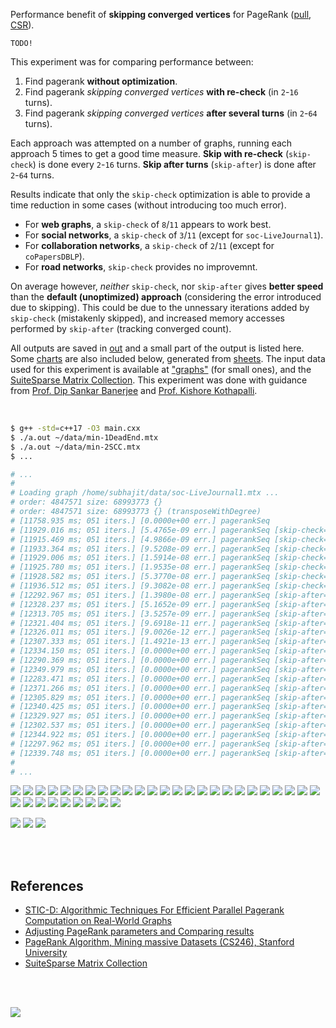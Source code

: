 Performance benefit of **skipping converged vertices** for PageRank ([pull], [CSR]).

`TODO!`

This experiment was for comparing performance between:
1. Find pagerank **without optimization**.
2. Find pagerank *skipping converged vertices* **with re-check** (in `2`-`16` turns).
3. Find pagerank *skipping converged vertices* **after several turns** (in `2`-`64` turns).

Each approach was attempted on a number of graphs, running each approach 5
times to get a good time measure. **Skip with re-check** (`skip-check`) is
done every `2`-`16` turns. **Skip after turns** (`skip-after`) is done after
`2`-`64` turns.

Results indicate that only the `skip-check` optimization is able to provide
a time reduction in some cases (without introducing too much error).
- For **web graphs**, a `skip-check` of `8`/`11` appears to work best.
- For **social networks**, a `skip-check` of `3`/`11` (except for `soc-LiveJournal1`).
- For **collaboration networks**, a `skip-check` of `2`/`11` (except for `coPapersDBLP`).
- For **road networks**, `skip-check` provides no improvemnt.

On average however, *neither* `skip-check`, nor `skip-after` gives
**better speed** than the **default (unoptimized) approach** (considering
the error introduced due to skipping). This could be due to the unnessary
iterations added by `skip-check` (mistakenly skipped), and increased memory
accesses performed by `skip-after` (tracking converged count).

All outputs are saved in [out](out/) and a small part of the output is listed
here. Some [charts] are also included below, generated from [sheets]. The input
data used for this experiment is available at ["graphs"] (for small ones), and
the [SuiteSparse Matrix Collection]. This experiment was done with guidance
from [Prof. Dip Sankar Banerjee] and [Prof. Kishore Kothapalli].

<br>

```bash
$ g++ -std=c++17 -O3 main.cxx
$ ./a.out ~/data/min-1DeadEnd.mtx
$ ./a.out ~/data/min-2SCC.mtx
$ ...

# ...
#
# Loading graph /home/subhajit/data/soc-LiveJournal1.mtx ...
# order: 4847571 size: 68993773 {}
# order: 4847571 size: 68993773 {} (transposeWithDegree)
# [11758.935 ms; 051 iters.] [0.0000e+00 err.] pagerankSeq
# [11929.016 ms; 051 iters.] [5.4765e-09 err.] pagerankSeq [skip-check=2]
# [11915.469 ms; 051 iters.] [4.9866e-09 err.] pagerankSeq [skip-check=3]
# [11933.364 ms; 051 iters.] [9.5208e-09 err.] pagerankSeq [skip-check=4]
# [11929.006 ms; 051 iters.] [1.5914e-08 err.] pagerankSeq [skip-check=6]
# [11925.780 ms; 051 iters.] [1.9535e-08 err.] pagerankSeq [skip-check=8]
# [11928.582 ms; 051 iters.] [5.3770e-08 err.] pagerankSeq [skip-check=11]
# [11936.512 ms; 051 iters.] [9.3082e-08 err.] pagerankSeq [skip-check=14]
# [12292.967 ms; 051 iters.] [1.3980e-08 err.] pagerankSeq [skip-after=2]
# [12328.237 ms; 051 iters.] [5.1652e-09 err.] pagerankSeq [skip-after=3]
# [12313.705 ms; 051 iters.] [3.5257e-09 err.] pagerankSeq [skip-after=4]
# [12321.404 ms; 051 iters.] [9.6918e-11 err.] pagerankSeq [skip-after=6]
# [12326.011 ms; 051 iters.] [9.0026e-12 err.] pagerankSeq [skip-after=8]
# [12307.333 ms; 051 iters.] [1.4921e-13 err.] pagerankSeq [skip-after=11]
# [12334.150 ms; 051 iters.] [0.0000e+00 err.] pagerankSeq [skip-after=14]
# [12290.369 ms; 051 iters.] [0.0000e+00 err.] pagerankSeq [skip-after=17]
# [12349.979 ms; 051 iters.] [0.0000e+00 err.] pagerankSeq [skip-after=21]
# [12283.471 ms; 051 iters.] [0.0000e+00 err.] pagerankSeq [skip-after=25]
# [12371.266 ms; 051 iters.] [0.0000e+00 err.] pagerankSeq [skip-after=29]
# [12305.829 ms; 051 iters.] [0.0000e+00 err.] pagerankSeq [skip-after=33]
# [12340.425 ms; 051 iters.] [0.0000e+00 err.] pagerankSeq [skip-after=38]
# [12329.927 ms; 051 iters.] [0.0000e+00 err.] pagerankSeq [skip-after=43]
# [12302.537 ms; 051 iters.] [0.0000e+00 err.] pagerankSeq [skip-after=48]
# [12344.922 ms; 051 iters.] [0.0000e+00 err.] pagerankSeq [skip-after=53]
# [12297.962 ms; 051 iters.] [0.0000e+00 err.] pagerankSeq [skip-after=58]
# [12339.748 ms; 051 iters.] [0.0000e+00 err.] pagerankSeq [skip-after=63]
#
# ...
```

[![](https://i.imgur.com/cznle2v.png)][sheetp]
[![](https://i.imgur.com/ZjI78Cs.png)][sheetp]
[![](https://i.imgur.com/tQDyvmt.png)][sheetp]
[![](https://i.imgur.com/YDfdPvT.png)][sheetp]
[![](https://i.imgur.com/gYvoOrR.png)][sheetp]
[![](https://i.imgur.com/ncwjqsF.png)][sheetp]
[![](https://i.imgur.com/CM5O5xk.png)][sheetp]
[![](https://i.imgur.com/K6xwix9.png)][sheetp]
[![](https://i.imgur.com/pPFgvjv.png)][sheetp]
[![](https://i.imgur.com/Zk1e6DK.png)][sheetp]
[![](https://i.imgur.com/IHcNsnD.png)][sheetp]
[![](https://i.imgur.com/JGsaF5V.png)][sheetp]
[![](https://i.imgur.com/y5gM9gl.png)][sheetp]
[![](https://i.imgur.com/ISK2Y2H.png)][sheetp]
[![](https://i.imgur.com/NOR5AXd.png)][sheetp]
[![](https://i.imgur.com/4t2DUj6.png)][sheetp]
[![](https://i.imgur.com/HFj4ekD.png)][sheetp]
[![](https://i.imgur.com/rbFw4qd.png)][sheetp]
[![](https://i.imgur.com/OIDxgPG.png)][sheetp]
[![](https://i.imgur.com/AU6ovly.png)][sheetp]
[![](https://i.imgur.com/whPdc5q.png)][sheetp]
[![](https://i.imgur.com/Pv23ADO.png)][sheetp]
[![](https://i.imgur.com/UcVX2Iw.png)][sheetp]
[![](https://i.imgur.com/uE4xgar.png)][sheetp]
[![](https://i.imgur.com/ksKYoJu.png)][sheetp]
[![](https://i.imgur.com/8XmbumX.png)][sheetp]
[![](https://i.imgur.com/zqaiNHS.png)][sheetp]
[![](https://i.imgur.com/2yyzkCe.png)][sheetp]
[![](https://i.imgur.com/QMhUn6q.png)][sheetp]
[![](https://i.imgur.com/nFZWD2W.png)][sheetp]
[![](https://i.imgur.com/t8WY9Oh.png)][sheetp]
[![](https://i.imgur.com/ayd3Hsy.png)][sheetp]
[![](https://i.imgur.com/n2qsAWp.png)][sheetp]
[![](https://i.imgur.com/2LK8Y9V.png)][sheetp]

[![](https://i.imgur.com/6mwkqae.png)][sheetp]
[![](https://i.imgur.com/nxLuCFX.png)][sheetp]
[![](https://i.imgur.com/4mYngoh.png)][sheetp]

<br>
<br>


## References

- [STIC-D: Algorithmic Techniques For Efficient Parallel Pagerank Computation on Real-World Graphs](https://gist.github.com/wolfram77/bb09968cc0e592583c4b180243697d5a)
- [Adjusting PageRank parameters and Comparing results](https://arxiv.org/abs/2108.02997)
- [PageRank Algorithm, Mining massive Datasets (CS246), Stanford University](https://www.youtube.com/watch?v=ke9g8hB0MEo)
- [SuiteSparse Matrix Collection]

<br>
<br>

[![](https://i.imgur.com/KExwVG1.jpg)](https://www.youtube.com/watch?v=A7TKQKAFIi4)

[Prof. Dip Sankar Banerjee]: https://sites.google.com/site/dipsankarban/
[Prof. Kishore Kothapalli]: https://www.iiit.ac.in/people/faculty/kkishore/
[SuiteSparse Matrix Collection]: https://sparse.tamu.edu
["graphs"]: https://github.com/puzzlef/graphs
[pull]: https://github.com/puzzlef/pagerank-push-vs-pull
[CSR]: https://github.com/puzzlef/pagerank-class-vs-csr
[charts]: https://photos.app.goo.gl/p6YDtgaxBgbMGSGx7
[sheets]: https://docs.google.com/spreadsheets/d/1g8AkDolNHqvvabhX0KYIaOwc5h-lLRUnCgJ8an-uewQ/edit?usp=sharing
[sheetp]: https://docs.google.com/spreadsheets/d/e/2PACX-1vRSPTTcoZOi7bscVuSxt3tZkv_6K7ruE8IMPaspO_blfKNdRltiujFrz3w2me1QVmbtA-aCvXNDNC6g/pubhtml
